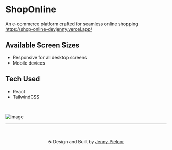 # ShopOnline
An e-commerce platform crafted for seamless online shopping https://shop-online-devjenny.vercel.app/

## Available Screen Sizes
- Responsive for all desktop screens
- Mobile devices 
  
## Tech Used
- React
- TailwindCSS

<br>

![image](https://github.com/devJennyy/shop-online/assets/135243946/2a5621d3-0ea2-418d-8076-92a3744b4dbd)


***

<br>
<p align="center">☕ Design and Built by <a href="https://linktree-jenny.vercel.app/">Jenny Pieloor</a></p>
